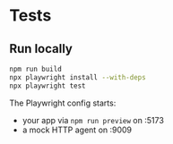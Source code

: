 # Tests

## Run locally

```bash
npm run build
npx playwright install --with-deps
npx playwright test
```

The Playwright config starts:
- your app via `npm run preview` on :5173
- a mock HTTP agent on :9009
